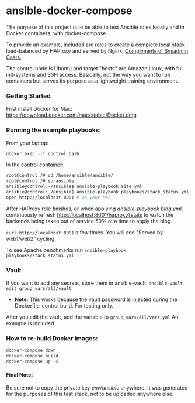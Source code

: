 # ansible-docker-compose

The purpose of this project is to be able to test Ansible roles locally and in Docker containers, with docker-compose.

To provide an example, included are roles to create a complete local stack load-balanced by HAProxy and served by Nginx, [Compliments of Sysadmin Casts. ](https://sysadmincasts.com/episodes/47-zero-downtime-deployments-with-ansible-part-4-4)

The control node is Ubuntu and target "hosts" are Amazon Linux, with full init-systems and SSH access.  Basically, not the way you want to run containers but serves its purpose as a lightweight training environment.

### Getting Started
First install Docker for Mac: https://download.docker.com/mac/stable/Docker.dmg

### Running the example playbooks:
From your laptop:
```bash
docker exec -it control bash
```
In the control container:
```bash
root@control:/# cd /home/ansible/ansible/
root@control:/# su ansible
ansible@control:~/ansible$ ansible-playbook site.yml
ansible@control:~/ansible$ ansible-playbook playbooks/stack_status.yml
open http://localhost:8001 # on your Mac
```

After HAProxy role finishes, or when applying *ansible-playbook blog.yml*, continuously refresh <http://localhost:8001/haproxy?stats> to watch the backends being taken out of service 50% at a time to apply the blog.

`curl http://localhost:8001` a few times.  You will see "Served by web1/web2" cycling.

To see Apache benchmarks run `ansible-playbook playbooks/stack_status.yml`

### Vault
If you want to add any secrets, store them in ansible-vault:
`ansible-vault edit group_vars/all/vault`
* **Note**: This works because the vault password is injected during the Dockerfile-control build.  For testing only.

After you edit the vault, add the variable to `group_vars/all/vars.yml`
An example is included.

### How to re-build Docker images:
```bash
docker-compose down
docker-compose build
docker-compose up -d
```

#### Final Note:
Be sure not to copy the private key *env/ansible* anywhere.  It was generated for the purposes of this test stack, not to be uploaded anywhere else.
